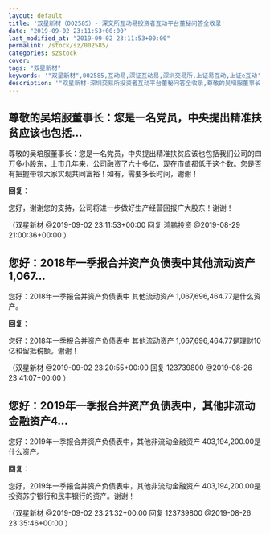 ```yaml
---
layout: default
title: '双星新材（002585）- 深交所互动易投资者互动平台董秘问答全收录'
date: "2019-09-02 23:11:53+00:00"
last_modified_at: "2019-09-02 23:11:53+00:00"
permalink: /stock/sz/002585/
categories: szstock
cover: 
tags: "双星新材"
keywords: '"双星新材",002585,互动易,深证互动易,深圳交易所,上证易互动,上证e互动'
description: '"双星新材-深圳交易所投资者互动平台董秘问答全收录,尊敬的吴培服董事长：您是一名党员，中央提出精准扶贫应该也包括我们公司的四万多小股东，上市几年来，公司融资了六十多亿，现在市值都低于这个数。您是否有把握带领大家实现共同富裕！如有，需要多长时间，谢谢！"'
---
```


## 尊敬的吴培服董事长：您是一名党员，中央提出精准扶贫应该也包括...

尊敬的吴培服董事长：您是一名党员，中央提出精准扶贫应该也包括我们公司的四万多小股东，上市几年来，公司融资了六十多亿，现在市值都低于这个数。您是否有把握带领大家实现共同富裕！如有，需要多长时间，谢谢！

**回复**：

您好，谢谢您的支持，公司将进一步做好生产经营回报广大股东！谢谢！ 

（双星新材  @2019-09-02 23:11:53+00:00 回复 鸿鹏投资  @2019-08-29 21:00:36+00:00 ）

## 您好：2018年一季报合并资产负债表中其他流动资产1,067...

您好：2018年一季报合并资产负债表中  其他流动资产 1,067,696,464.77是什么资产。

**回复**：

您好：2018年一季报合并资产负债表中 其他流动资产 1,067,696,464.77是理财10亿和留抵税额。谢谢！ 

（双星新材  @2019-09-02 23:20:55+00:00 回复 123739800  @2019-08-26 23:41:07+00:00 ）

## 您好：2019年一季报合并资产负债表中，其他非流动金融资产4...

您好：2019年一季报合并资产负债表中，其他非流动金融资产 403,194,200.00是什么资产。

**回复**：

您好，2019年一季报合并资产负债表中，其他非流动金融资产 403,194,200.00是投资苏宁银行和民丰银行的资产。谢谢！ 

（双星新材  @2019-09-02 23:21:32+00:00 回复 123739800  @2019-08-26 23:35:46+00:00 ）

